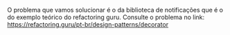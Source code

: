 O problema que vamos solucionar é o da biblioteca de notificações que é o do exemplo teórico do refactoring guru. 
Consulte o problema no link: https://refactoring.guru/pt-br/design-patterns/decorator 